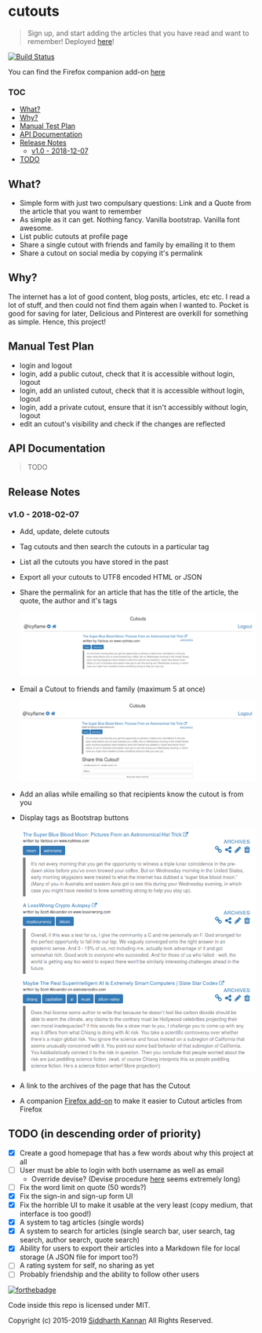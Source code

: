 # cutouts

> Sign up, and start adding the articles that you have read and want to remember! Deployed [here][11]!

[![Build Status][9]][10]

You can find the Firefox companion add-on [here][8]


### TOC

- [What?][1]
- [Why?][2]
- [Manual Test Plan][3]
- [API Documentation][7]
- [Release Notes][4]
  - [v1.0 - 2018-12-07][5]
- [TODO][6]

## What?

- Simple form with just two compulsary questions: Link and a Quote from the article that you want to remember
- As simple as it can get. Nothing fancy. Vanilla bootstrap. Vanilla font awesome.
- List public cutouts at profile page
- Share a single cutout with friends and family by emailing it to them
- Share a cutout on social media by copying it's permalink

## Why?

The internet has a lot of good content, blog posts, articles, etc etc. I read a lot
of stuff, and then could not find them again when I wanted to. Pocket is good for saving
for later, Delicious and Pinterest are overkill for something as simple. Hence, this 
project!

## Manual Test Plan

- login and logout
- login, add a public cutout, check that it is accessible without login, logout
- login, add an unlisted cutout, check that it is accessible without login, logout
- login, add a private cutout, ensure that it isn't accessibly without login,
    logout
- edit an cutout's visibility and check if the changes are reflected

## API Documentation

> TODO

## Release Notes

### v1.0 - 2018-02-07

- Add, update, delete cutouts
- Tag cutouts and then search the cutouts in a particular tag
- List all the cutouts you have stored in the past
- Export all your cutouts to UTF8 encoded HTML or JSON
- Share the permalink for an article that has the title of the article, the
    quote, the author and it's tags

    ![img](./img/v1_1.png)

- Email a Cutout to friends and family (maximum 5 at once)

    ![img](./img/v1_2.png)

- Add an alias while emailing so that recipients know the cutout is from you
- Display tags as Bootstrap buttons

    ![img](./img/v1_3.png)

- A link to the archives of the page that has the Cutout
- A companion 
    [Firefox add-on][8]
    to make it easier to Cutout articles from Firefox

## TODO (in descending order of priority)

- [x] Create a good homepage that has a few words about why this project at all
- [ ] User must be able to login with both username as well as email
	- Override devise? (Devise procedure [here](https://github.com/plataformatec/devise/wiki/How-To:-Allow-users-to-sign-in-using-their-username-or-email-address) seems extremely long)
- [ ] Fix the word limit on quote (50 words?)
- [x] Fix the sign-in and sign-up form UI
- [x] Fix the horrible UI to make it usable at the very least (copy medium, that interface is too good!)
- [x] A system to tag articles (single words)
- [x] A system to search for articles (single search bar, user search, tag search, author search, quote search)
- [x] Ability for users to export their articles into a Markdown file for local storage (A JSON file for import too?)
- [ ] A rating system for self, no sharing as yet
- [ ] Probably friendship and the ability to follow other users

[![forthebadge](http://forthebadge.com/images/badges/made-with-ruby.svg)](http://forthebadge.com)

Code inside this repo is licensed under MIT.

Copyright (c) 2015-2019 [Siddharth Kannan](http://icyflame.github.io) All Rights Reserved.

[1]: #what
[2]: #why
[3]: #manual-test-plan
[4]: #release-notes
[5]: #v10--2018-12-07
[6]: #todo
[7]: #api-documentation
[8]: https://addons.mozilla.org/en-US/firefox/addon/cutouts-firefox-extension/
[9]: https://travis-ci.org/icyflame/cutouts.svg?branch=master
[10]: https://travis-ci.org/icyflame/cutouts
[11]: https://cutouts.siddharthkannan.in
